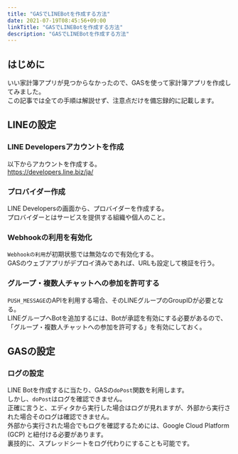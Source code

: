 ```yaml
---
title: "GASでLINEBotを作成する方法"
date: 2021-07-19T08:45:56+09:00
linkTitle: "GASでLINEBotを作成する方法"
description: "GASでLINEBotを作成する方法"
---
```


## はじめに
いい家計簿アプリが見つからなかったので、GASを使って家計簿アプリを作成してみました。  
この記事では全ての手順は解説せず、注意点だけを備忘録的に記載します。  

## LINEの設定

### LINE Developersアカウントを作成
以下からアカウントを作成する。  
https://developers.line.biz/ja/

### プロバイダー作成
LINE Developersの画面から、プロバイダーを作成する。  
プロバイダーとはサービスを提供する組織や個人のこと。  

### Webhookの利用を有効化
`Webhookの利用`が初期状態では無効なので有効化する。  
GASのウェブアプリがデプロイ済みであれば、URLも設定して検証を行う。  

### グループ・複数人チャットへの参加を許可する
`PUSH_MESSAGE`のAPIを利用する場合、そのLINEグループのGroupIDが必要となる。  
LINEグループへBotを追加するには、Botが承認を有効にする必要があるので、「グループ・複数人チャットへの参加を許可する」を有効にしておく。  

## GASの設定

### ログの設定
LINE Botを作成するに当たり、GASの`doPost`関数を利用します。  
しかし、`doPost`はログを確認できません。  
正確に言うと、エディタから実行した場合はログが見れますが、外部から実行された場合そのログは確認できません。  
外部から実行された場合でもログを確認するためには、Google Cloud Platform (GCP) と紐付ける必要があります。  
裏技的に、スプレッドシートをログ代わりにすることも可能です。  
